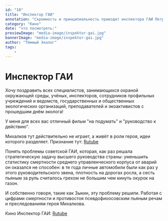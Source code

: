 ```yaml
---
id: "10"
title: "Инспектор ГАИ"
annotation: "Скромность и принципиальность приводит инспектора ГАИ Петра Зыкина к конфликту с начальником станции технического обслуживания Труновым, который, нарушив правила дорожного движения, пытается воспользоваться своими связями и «поставить на место» не в меру ретивого милиционера. "
category: "Кино"
date: "что посмотреть:"
previewImage: "media-image/inspektor-gai.jpg"
bannerImage: "media-image/inspektor-gai.jpg"
author: "Тёмный Эколог"
tags:
    - 
---
```

# Инспектор ГАИ

Хочу поздравить всех специалистов, занимающихся охраной окружающей среды, учёных, инспекторов, сотрудников профильных учреждений и ведомств, государственных и общественных экологических организаций, преподавателей и экоактивистов с прошедшим днём эколога!

У меня для всех вас отличный фильм "на подумать" и "руководство к действию".

Михалков тут действительно не играет, а живëт в роли героя, идеи которого разделяет. Признание тут:
[Rutube](https://rutube.ru/video/818192661db8a23fb4983017257d9f0f/?r=a)


Понять проблемы советской ГАИ, которая, как раз решала стратегическую задачу высшего руководства страны: уменьшить статистику смертности среднего управленческого корпуса от аварий он оказался не способен: в те года личные автомобили были как раз у этого руководительского звена, плотность на дорогах росла, а сесть пьяным за руль считалось грехом не большим чем кинуть окурок на газон.

И собственно говоря, такие как Зыкин, эту проблему решили. Работая с цифрами смертности и противостоя псевдофиоосовским пьяным речам и преследованиям героя Михалкова.

Кино Инспектор ГАИ: [Rutube](https://rutube.ru/video/cad1bff5fa2fca43fb3fb585718e7f61/?r=a)